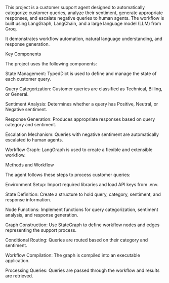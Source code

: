 This project is a customer support agent designed to automatically categorize customer queries, analyze their sentiment, generate appropriate responses, and escalate negative queries to human agents. The workflow is built using LangGraph, LangChain, and a large language model (LLM) from Groq.

It  demonstrates workflow automation, natural language understanding, and response generation.

Key Components

The project uses the following components:

State Management: TypedDict is used to define and manage the state of each customer query.

Query Categorization: Customer queries are classified as Technical, Billing, or General.

Sentiment Analysis: Determines whether a query has Positive, Neutral, or Negative sentiment.

Response Generation: Produces appropriate responses based on query category and sentiment.

Escalation Mechanism: Queries with negative sentiment are automatically escalated to human agents.

Workflow Graph: LangGraph is used to create a flexible and extensible workflow.

Methods and Workflow

The agent follows these steps to process customer queries:

Environment Setup: Import required libraries and load API keys from .env.

State Definition: Create a structure to hold query, category, sentiment, and response information.

Node Functions: Implement functions for query categorization, sentiment analysis, and response generation.

Graph Construction: Use StateGraph to define workflow nodes and edges representing the support process.

Conditional Routing: Queries are routed based on their category and sentiment.

Workflow Compilation: The graph is compiled into an executable application.

Processing Queries: Queries are passed through the workflow and results are retrieved.
